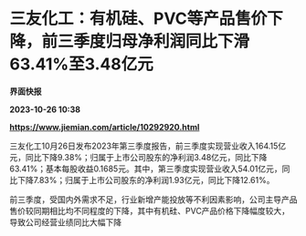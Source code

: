 # 三友化工：有机硅、PVC等产品售价下降，前三季度归母净利润同比下滑63.41%至3.48亿元
**界面快报**

**2023-10-26 10:38**

**https://www.jiemian.com/article/10292920.html**

三友化工10月26日发布2023年第三季度报告，前三季度实现营业收入164.15亿元，同比下降9.38%；归属于上市公司股东的净利润3.48亿元，同比下降63.41%；基本每股收益0.1685元。其中，第三季度实现营业收入54.01亿元，同比下降7.83%；归属于上市公司股东的净利润1.93亿元，同比下降12.61%。

前三季度，受国内外需求不足，行业新增产能投放等不利因素影响，公司主导产品售价较同期相比均不同程度的下降，其中有机硅、PVC产品价格下降幅度较大，导致公司经营业绩同比大幅下降